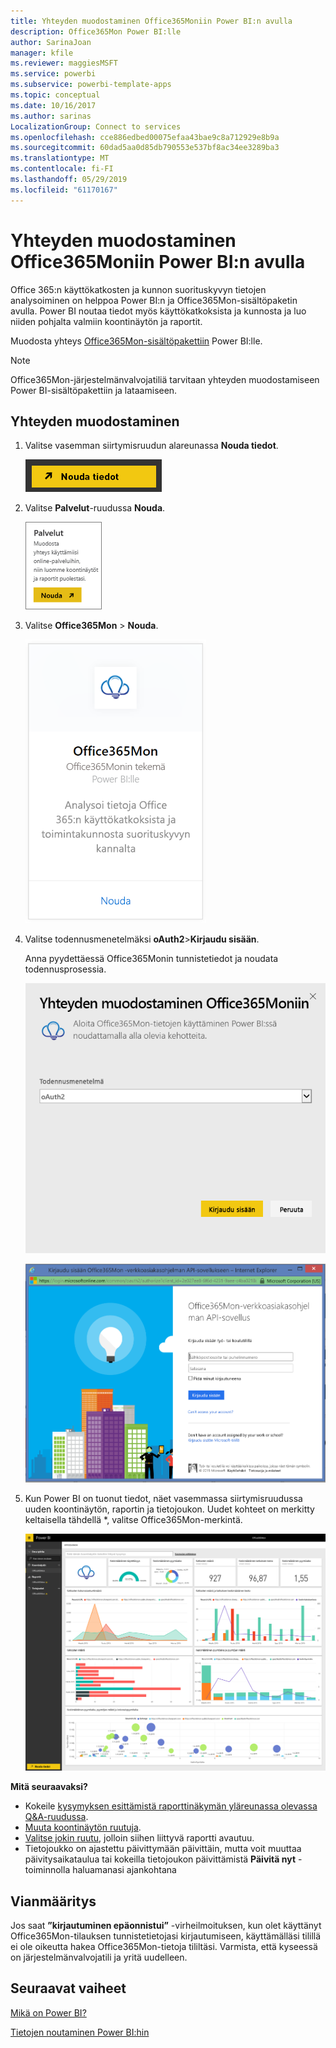 ```yaml
---
title: Yhteyden muodostaminen Office365Moniin Power BI:n avulla
description: Office365Mon Power BI:lle
author: SarinaJoan
manager: kfile
ms.reviewer: maggiesMSFT
ms.service: powerbi
ms.subservice: powerbi-template-apps
ms.topic: conceptual
ms.date: 10/16/2017
ms.author: sarinas
LocalizationGroup: Connect to services
ms.openlocfilehash: cce886edbed00075efaa43bae9c8a712929e8b9a
ms.sourcegitcommit: 60dad5aa0d85db790553e537bf8ac34ee3289ba3
ms.translationtype: MT
ms.contentlocale: fi-FI
ms.lasthandoff: 05/29/2019
ms.locfileid: "61170167"
---
```

# <a name="connect-to-office365mon-with-power-bi"></a>Yhteyden muodostaminen Office365Moniin Power BI:n avulla
Office 365:n käyttökatkosten ja kunnon suorituskyvyn tietojen analysoiminen on helppoa Power BI:n ja Office365Mon-sisältöpaketin avulla. Power BI noutaa tiedot myös käyttökatkoksista ja kunnosta ja luo niiden pohjalta valmiin koontinäytön ja raportit.

Muodosta yhteys [Office365Mon-sisältöpakettiin](https://app.powerbi.com/groups/me/getdata/services/office365mon) Power BI:lle.

>[!NOTE]
>Office365Mon-järjestelmänvalvojatiliä tarvitaan yhteyden muodostamiseen Power BI-sisältöpakettiin ja lataamiseen.

## <a name="how-to-connect"></a>Yhteyden muodostaminen
1. Valitse vasemman siirtymisruudun alareunassa **Nouda tiedot**.
   
   ![](media/service-connect-to-office365mon/pbi_getdata.png)
2. Valitse **Palvelut**-ruudussa **Nouda**.
   
   ![](media/service-connect-to-office365mon/pbi_getservices.png) 
3. Valitse **Office365Mon** \> **Nouda**.
   
   ![](media/service-connect-to-office365mon/o365mon.png)
4. Valitse todennusmenetelmäksi **oAuth2**\>**Kirjaudu sisään**.
   
   Anna pyydettäessä Office365Monin tunnistetiedot ja noudata todennusprosessia.
   
   ![](media/service-connect-to-office365mon/creds.png)
   
   ![](media/service-connect-to-office365mon/creds2.png)
5. Kun Power BI on tuonut tiedot, näet vasemmassa siirtymisruudussa uuden koontinäytön, raportin ja tietojoukon. Uudet kohteet on merkitty keltaisella tähdellä \*, valitse Office365Mon-merkintä.
   
   ![](media/service-connect-to-office365mon/dashboard4.png)

**Mitä seuraavaksi?**

* Kokeile [kysymyksen esittämistä raporttinäkymän yläreunassa olevassa Q&A-ruudussa](consumer/end-user-q-and-a.md).
* [Muuta koontinäytön ruutuja](service-dashboard-edit-tile.md).
* [Valitse jokin ruutu](consumer/end-user-tiles.md), jolloin siihen liittyvä raportti avautuu.
* Tietojoukko on ajastettu päivittymään päivittäin, mutta voit muuttaa päivitysaikataulua tai kokeilla tietojoukon päivittämistä **Päivitä nyt** -toiminnolla haluamanasi ajankohtana

## <a name="troubleshooting"></a>Vianmääritys
Jos saat  **”kirjautuminen epäonnistui”** -virheilmoituksen, kun olet käyttänyt Office365Mon-tilauksen tunnistetietojasi kirjautumiseen, käyttämälläsi tilillä ei ole oikeutta hakea Office365Mon-tietoja tililtäsi. Varmista, että kyseessä on järjestelmänvalvojatili ja yritä uudelleen.

## <a name="next-steps"></a>Seuraavat vaiheet
[Mikä on Power BI?](power-bi-overview.md)

[Tietojen noutaminen Power BI:hin](service-get-data.md)

